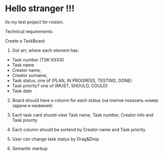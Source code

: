 # Hello stranger !!!

Its my test project for rvision.

Technical requirements:

Create a TaskBoard

1. Got arr, where each element has:
- Task number (TSK-XXXX)
- Task name
- Creator name,
- Creator surname,
- Task status, one of (PLAN, IN PROGRESS, TESTING, DONE)
- Task priority? one of (MUST, SHOULD, COULD)
- Task date

2. Board should have a column for each status (на плитке показать номер задачи и название)

3. Each task card should view Task name, Task number, Creator info and Task priority

4. Each column should be sortend by Creator name and Task priority

5. User can change task statys by Drag&Drop

6. Semantic markup
